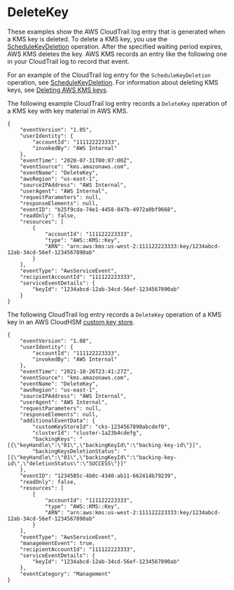 # DeleteKey<a name="ct-delete-key"></a>

These examples show the AWS CloudTrail log entry that is generated when a KMS key is deleted\. To delete a KMS key, you use the [ScheduleKeyDeletion](https://docs.aws.amazon.com/kms/latest/APIReference/API_ScheduleKeyDeletion.html) operation\. After the specified waiting period expires, AWS KMS deletes the key\. AWS KMS records an entry like the following one in your CloudTrail log to record that event\. 

For an example of the CloudTrail log entry for the `ScheduleKeyDeletion` operation, see [ScheduleKeyDeletion](ct-schedule-key-deletion.md)\. For information about deleting KMS keys, see [Deleting AWS KMS keys](deleting-keys.md)\.

The following example CloudTrail log entry records a `DeleteKey` operation of a KMS key with key material in AWS KMS\. 

```
{
    "eventVersion": "1.05",
    "userIdentity": {
        "accountId": "111122223333",
        "invokedBy": "AWS Internal"
    },
    "eventTime": "2020-07-31T00:07:00Z",
    "eventSource": "kms.amazonaws.com",
    "eventName": "DeleteKey",
    "awsRegion": "us-east-1",
    "sourceIPAddress": "AWS Internal",
    "userAgent": "AWS Internal",
    "requestParameters": null,
    "responseElements": null,
    "eventID": "b25f9cda-74e1-4458-847b-4972a0bf9668",
    "readOnly": false,
    "resources": [
        {
            "accountId": "111122223333",
            "type": "AWS::KMS::Key",
            "ARN": "arn:aws:kms:us-west-2:111122223333:key/1234abcd-12ab-34cd-56ef-1234567890ab"
        }
    ],
    "eventType": "AwsServiceEvent",
    "recipientAccountId": "111122223333",
    "serviceEventDetails": {
        "keyId": "1234abcd-12ab-34cd-56ef-1234567890ab"
    }
}
```

The following CloudTrail log entry records a `DeleteKey` operation of a KMS key in an AWS CloudHSM [custom key store](custom-key-store-overview.md)\.

```
{
    "eventVersion": "1.08",
    "userIdentity": {
        "accountId": "111122223333",
        "invokedBy": "AWS Internal"
    },
    "eventTime": "2021-10-26T23:41:27Z",
    "eventSource": "kms.amazonaws.com",
    "eventName": "DeleteKey",
    "awsRegion": "us-east-1",
    "sourceIPAddress": "AWS Internal",
    "userAgent": "AWS Internal",
    "requestParameters": null,
    "responseElements": null,
    "additionalEventData": {
        "customKeyStoreId": "cks-1234567890abcdef0",
        "clusterId": "cluster-1a23b4cdefg",
        "backingKeys": "[{\"keyHandle\":\"01\",\"backingKeyId\":\"backing-key-id\"}]",
        "backingKeysDeletionStatus": "[{\"keyHandle\":\"01\",\"backingKeyId\":\"backing-key-id\",\"deletionStatus\":\"SUCCESS\"}]"
    },
    "eventID": "1234585c-4b0c-4340-ab11-662414b79239",
    "readOnly": false,
    "resources": [
        {
            "accountId": "111122223333",
            "type": "AWS::KMS::Key",
            "ARN": "arn:aws:kms:us-west-2:111122223333:key/1234abcd-12ab-34cd-56ef-1234567890ab"
        }
    ],
    "eventType": "AwsServiceEvent",
    "managementEvent": true,
    "recipientAccountId": "111122223333",
    "serviceEventDetails": {
        "keyId": "1234abcd-12ab-34cd-56ef-1234567890ab"
    },
    "eventCategory": "Management"
}
```